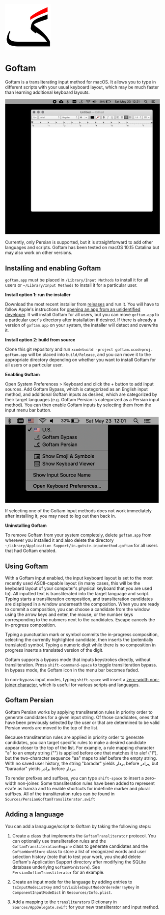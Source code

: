 <img src="https://github.com/brettferdosi/goftam/raw/doc/icon.png" width="150px">

# Goftam

Goftam is a transliterating input method for macOS. It allows you to type in different scripts with your usual keyboard layout, which may be much faster than learning additional keyboard layouts.

<img src="https://github.com/brettferdosi/goftam/raw/doc/demo.gif" width="650px">

Currently, only Persian is supported, but it is straightforward to add other languages and scripts. Goftam has been tested on macOS 10.15 Catalina but may also work on other versions. 

## Installing and enabling Goftam

`goftam.app` must be placed in `/Library/Input Methods` to install it for all users or `~/Library/Input Methods` to install it for a particular user.

**Install option 1: run the installer**

Download the most recent installer from [releases](https://github.com/brettferdosi/goftam/releases) and run it. You will have to follow Apple's instructions for [opening an app from an unidentified developer](https://support.apple.com/guide/mac-help/open-a-mac-app-from-an-unidentified-developer-mh40616/mac). It will install Goftam for all users, but you can move `goftam.app` to a particular user's directory after installation if desired. If there is already a version of `goftam.app` on your system, the installer will detect and overwrite it.

**Install option 2: build from source**

Clone this git repository and run `xcodebuild -project goftam.xcodeproj`. `goftam.app` will be placed into `build/Release`, and you can move it to the appropriate directory depending on whether you want to install Goftam for all users or a particular user.

**Enabling Goftam**

Open System Preferences > Keyboard and click the + button to add input sources. Add Goftam Bypass, which is categorized as an English input method, and additional Goftam inputs as desired, which are categorized by their target languages (e.g. Goftam Persian is categorized as a Persian input method). You can then enable Goftam inputs by selecting them from the input menu bar button.

<img src="https://github.com/brettferdosi/goftam/raw/doc/menubar.png" width="500px">

If selecting one of the Goftam input methods does not work immediately after installing it, you may need to log out then back in.

**Uninstalling Goftam**

To remove Goftam from your system completely, delete `goftam.app` from wherever you installed it and also delete the directory `~/Library/Application Support/in.gutste.inputmethod.goftam` for all users that had Goftam enabled.

## Using Goftam

With a Goftam input enabled, the input keyboard layout is set to the most recently used ASCII-capable layout (in many cases, this will be the keyboard layout of your computer's physical keyboard that you are used to). All inputted text is transliterated into the target language and script. Typing starts a transliteration composition, and transliteration candidates are displayed in a window underneath the composition. When you are ready to commit a composition, you can choose a candidate from the window using the arrow keys and enter, the mouse, or the number keys corresponding to the nubmers next to the candidates. Escape cancels the in-progress composition.

Typing a punctuation mark or symbol commits the in-progress composition, selecting the currently highlighted candidate, then inserts the (potentially translated) symbol. Typing a numeric digit while there is no composition in progress inserts a translated version of the digit.

Goftam supports a bypass mode that inputs keystrokes directly, without transliteration. Press `shift-commmand-space` to toggle transliteration bypass. In bypass mode, the Goftam icon in the menu bar becomes faded.

In non-bypass input modes, typing `shift-space` will insert a [zero-width non-joiner character](https://en.wikipedia.org/wiki/Zero-width_non-joiner), which is useful for various scripts and languages.

## Goftam Persian

Goftam Persian works by applying transliteration rules in priority order to generate candidates for a given input string. Of those candidates, ones that have been previously selected by the user or that are determined to be valid Persian words are moved to the top of the list.

Because transliteration rules are applied in priority order to generate candidates, you can target specific rules to make a desired candidate appear closer to the top of the list. For example, a rule mapping character "a" to an empty string ("") is applied before one that matches it to alef ("ا"), but the two-character sequence "aa" maps to alef before the empty string. With no saved user history, the string "baradar" yields بردار before برادر, but "baraadar" yields برادر before بردار.

To render prefixes and suffixes, you can type `shift-space` to insert a zero-width non-joiner. Some transliteration rules have been added to represent ezafe as hamza and to enable shortcuts for indefinite marker and plural suffixes. All of the transliteration rules can be found in `Sources/PersianGoftamTransliterator.swift`

## Adding a language

You can add a lanaguage/script to Goftam by taking the following steps:

1. Create a class that implements the `GoftamTransliterator` protocol. You can optionally use transliteration rules and the `GoftamTransliterationEngine` class to generate candidates and the `GoftamWordStore` class to store a list of recognized words and user selection history (note that to test your work, you should delete Goftam's Application Support directory after modifying the SQLite database underlying `GoftamWordStore`). See `PersianGoftamTransliterator` for an example.

2. Create an input mode for the language by adding entries to `tsInputModeListKey` and `tsVisibleInputModeOrderedArrayKey` in `ComponentInputModeDict` in `Resources/Info.plist`.

3. Add a mapping to the `transliterators` Dictionary in `Sources/AppDelegate.swift` for your new transliterator and input method.
